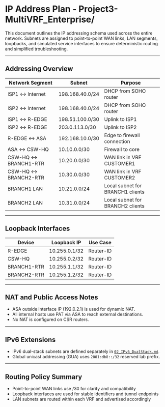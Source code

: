 # IP Address Plan - Project3-MultiVRF_Enterprise/

This document outlines the IP addressing schema used across the entire network. Subnets are assigned to point-to-point WAN links, LAN segments, loopbacks, and simulated service interfaces to ensure deterministic routing and simplified troubleshooting.

---

## Addressing Overview

| Network Segment        | Subnet             | Purpose                                  |
|------------------------|--------------------|------------------------------------------|
| ISP1 ↔ Internet        | 198.168.40.0/24    | DHCP from SOHO router                    |
| ISP2 ↔ Internet        | 198.168.40.0/24    | DHCP from SOHO router                    |
| ISP1 ↔ R-EDGE          | 198.51.100.0/30    | Uplink to ISP1                           |
| ISP2 ↔ R-EDGE          | 203.0.113.0/30     | Uplink to ISP2                           |
| R-EDGE ↔ ASA           | 192.168.10.0/30    | Edge to firewall connection              |
| ASA ↔ CSW-HQ           | 10.10.0.0/30       | Firewall to core                         |
| CSW-HQ ↔ BRANCH1-RTR   | 10.20.0.0/30       | WAN link in VRF CUSTOMER1                |
| CSW-HQ ↔ BRANCH2-RTR   | 10.30.0.0/30       | WAN link in VRF CUSTOMER2                |
| BRANCH1 LAN            | 10.21.0.0/24       | Local subnet for BRANCH1 clients         |
| BRANCH2 LAN            | 10.31.0.0/24       | Local subnet for BRANCH2 clients         |

---

## Loopback Interfaces

| Device         | Loopback IP         | Use Case              |
|----------------|---------------------|-----------------------|
| R-EDGE         | 10.255.0.1/32       | Router-ID             |
| CSW-HQ         | 10.255.0.2/32       | Router-ID             |
| BRANCH1-RTR    | 10.255.1.1/32       | Router-ID             |
| BRANCH2-RTR    | 10.255.1.2/32       | Router-ID             |

---

## NAT and Public Access Notes

- ASA outside interface IP (192.0.2.1) is used for dynamic NAT.
- All internal hosts use PAT via ASA to reach external destinations.
- No NAT is configured on CSR routers.

---

## IPv6 Extensions

- IPv6 dual-stack subnets are defined separately in [`02_IPv6_DualStack.md`](/enhancements/02_IPv6_DualStack.md).
- Global unicast addressing (GUA) uses `2001:db8::/32` reserved lab prefix.

---

## Routing Policy Summary

- Point-to-point WAN links use /30 for clarity and compatibility
- Loopback interfaces are used for stable identifiers and tunnel endpoints
- LAN subnets are routed within each VRF and advertised accordingly